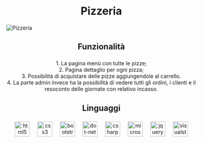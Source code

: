 
<h1 align="center">Pizzeria</h1>

![Pizzeria](https://github.com/itsroshan137/Horizontal-Swiper/assets/134380180/8125649c-e73a-402e-8653-7973e906abbe)

###

<h2 align="center">Funzionalità</h2>

###

<p align="center">1. La pagina menù con tutte le pizze;<br>2. Pagina dettaglio per ogni pizza;<br>3. Possibilità di acquistare delle pizze aggiungendole al carrello.<br>4. La parte admin invece ha la possibilità di vedere tutti gli ordini, i clienti e il resoconto delle giornate con relativo incasso.</p>

###

<h2 align="center">Linguaggi</h2>

###

<div align="center">
  <img src="https://cdn.jsdelivr.net/gh/devicons/devicon/icons/html5/html5-original.svg" height="40" alt="html5 logo"  />
  <img width="12" />
  <img src="https://cdn.jsdelivr.net/gh/devicons/devicon/icons/css3/css3-original.svg" height="40" alt="css3 logo"  />
  <img width="12" />
  <img src="https://cdn.jsdelivr.net/gh/devicons/devicon/icons/bootstrap/bootstrap-original.svg" height="40" alt="bootstrap logo"  />
  <img width="12" />
  <img src="https://cdn.jsdelivr.net/gh/devicons/devicon/icons/dot-net/dot-net-original.svg" height="40" alt="dot-net logo"  />
  <img width="12" />
  <img src="https://cdn.jsdelivr.net/gh/devicons/devicon/icons/csharp/csharp-original.svg" height="40" alt="csharp logo"  />
  <img width="12" />
  <img src="https://cdn.jsdelivr.net/gh/devicons/devicon/icons/microsoftsqlserver/microsoftsqlserver-plain.svg" height="40" alt="microsoftsqlserver logo"  />
  <img width="12" />
  <img src="https://cdn.jsdelivr.net/gh/devicons/devicon/icons/jquery/jquery-original.svg" height="40" alt="jquery logo"  />
  <img width="12" />
  <img src="https://cdn.jsdelivr.net/gh/devicons/devicon/icons/visualstudio/visualstudio-plain.svg" height="40" alt="visualstudio logo"  />
</div>

###
